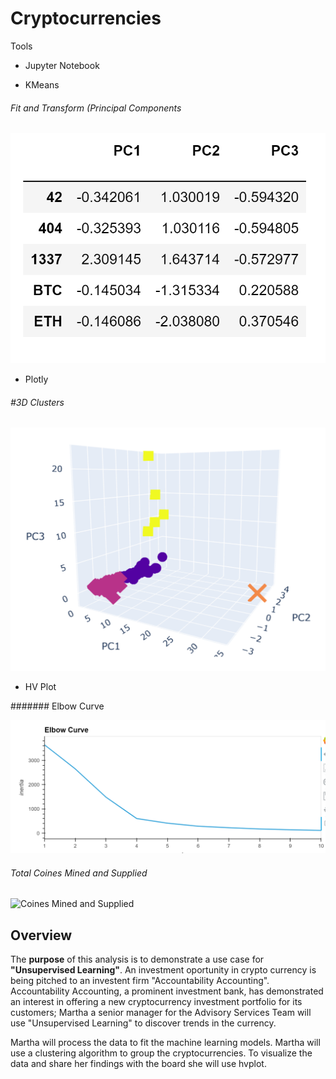 # Cryptocurrencies

Tools

* Jupyter Notebook

* KMeans

###### Fit and Transform (Principal Components

![Principal Components](https://github.com/wallaceportia/Cryptocurrencies/blob/main/Resources/Principal_Components.PNG)

* Plotly

###### #3D Clusters

![3D Clusters](https://github.com/wallaceportia/Cryptocurrencies/blob/main/Resources/PC_3D_Plot.PNG)

* HV Plot

####### Elbow Curve

![Elbow Curve](https://github.com/wallaceportia/Cryptocurrencies/blob/main/Resources/Elbow_Curve.PNG)

###### Total Coines Mined and Supplied

![Coines Mined and Supplied]()

## Overview

The __purpose__ of this analysis is to demonstrate a use case for __"Unsupervised Learning"__.  An investment oportunity in crypto currency is being pitched to an investent firm "Accountability Accounting".  Accountability Accounting, a prominent investment bank, has demonstrated an interest in offering a new cryptocurrency investment portfolio for its customers; Martha a senior manager for the Advisory Services Team  will use "Unsupervised Learning" to discover trends in the currency. 

Martha will process the data to fit the machine learning models.  Martha will use a clustering algorithm to group the cryptocurrencies. To visualize the data and share her findings with the board she will use hvplot.
